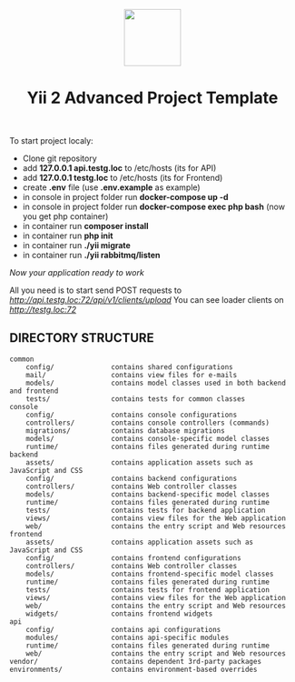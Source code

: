 <p align="center">
    <a href="https://github.com/yiisoft" target="_blank">
        <img src="https://avatars0.githubusercontent.com/u/993323" height="100px">
    </a>
    <h1 align="center">Yii 2 Advanced Project Template</h1>
    <br>
</p>


To start project localy:

- Clone git repository
- add **127.0.0.1   api.testg.loc** to /etc/hosts (its for API)
- add **127.0.0.1   testg.loc** to /etc/hosts (its for Frontend)
- create **.env** file (use **.env.example** as example)
- in console in project folder run **docker-compose up -d**
- in console in project folder run **docker-compose exec php bash** (now you get php container)
- in container run **composer install**
- in container run **php init**
- in container run **./yii migrate**
- in container run **./yii rabbitmq/listen**

*Now your application ready to work*

All you need is to start send POST requests to *http://api.testg.loc:72/api/v1/clients/upload*
You can see loader clients on *http://testg.loc:72*

DIRECTORY STRUCTURE
-------------------

```
common
    config/              contains shared configurations
    mail/                contains view files for e-mails
    models/              contains model classes used in both backend and frontend
    tests/               contains tests for common classes    
console
    config/              contains console configurations
    controllers/         contains console controllers (commands)
    migrations/          contains database migrations
    models/              contains console-specific model classes
    runtime/             contains files generated during runtime
backend
    assets/              contains application assets such as JavaScript and CSS
    config/              contains backend configurations
    controllers/         contains Web controller classes
    models/              contains backend-specific model classes
    runtime/             contains files generated during runtime
    tests/               contains tests for backend application    
    views/               contains view files for the Web application
    web/                 contains the entry script and Web resources
frontend
    assets/              contains application assets such as JavaScript and CSS
    config/              contains frontend configurations
    controllers/         contains Web controller classes
    models/              contains frontend-specific model classes
    runtime/             contains files generated during runtime
    tests/               contains tests for frontend application
    views/               contains view files for the Web application
    web/                 contains the entry script and Web resources
    widgets/             contains frontend widgets
api
    config/              contains api configurations
    modules/             contains api-specific modules
    runtime/             contains files generated during runtime
    web/                 contains the entry script and Web resources
vendor/                  contains dependent 3rd-party packages
environments/            contains environment-based overrides
```
